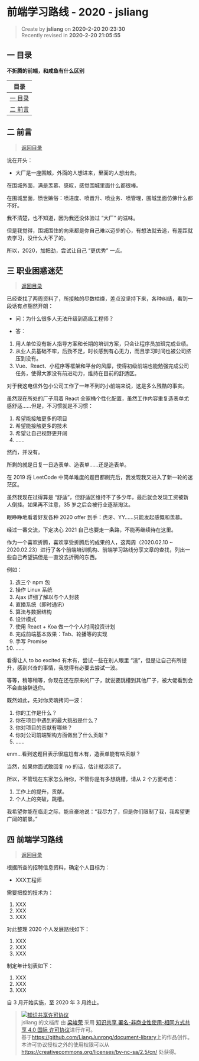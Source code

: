 前端学习路线 - 2020 - jsliang
===

> Create by **jsliang** on **2020-2-20 20:23:30**  
> Recently revised in **2020-2-20 21:05:55**

## <a name="chapter-one" id="chapter-one"></a>一 目录

**不折腾的前端，和咸鱼有什么区别**

| 目录 |
| --- | 
| [一 目录](#chapter-one) | 
| <a name="catalog-chapter-two" id="catalog-chapter-two"></a>[二 前言](#chapter-two) |

## <a name="chapter-two" id="chapter-two"></a>二 前言

> [返回目录](#chapter-one)

说在开头：

* 大厂是一座围城，外面的人想进来，里面的人想出去。

在围城外面，满是羡慕、感叹，感觉围城里面什么都很棒。

在围城里面，愤世嫉俗：喷进度、喷晋升、喷业务、喷管理，围城里面仿佛什么都不好。

我不清楚，也不知道，因为我还没体验过 “大厂” 的滋味。

但是我觉得，围城围住的向来都是你自己难以迈步的心，有想法就去追，有差距就去学习，没什么大不了的。

所以，2020，加把劲，尝试让自己 “更优秀” 一点。

## <a name="chapter-three" id="chapter-three"></a>三 职业困惑迷茫

> [返回目录](#chapter-one)

已经查找了两周资料了，所接触的尽数枯燥，差点没坚持下来，各种纠结，看到一段话有点豁然开朗：

* 问：为什么很多人无法升级到高级工程师？

* 答：

1. 用人单位没有新人指导方案和长期的培训方案，只会让程序员加班完成业绩。
2. 从业人员基础不牢，后劲不足，时长感到有心无力，而且学习时间也被公司挤压到没有。
3. Vue、React、小程序等框架和平台的风靡，使得初级前端也能勉强完成公司任务，使得大家没有前进动力，维持在目前的舒适区。

对于我这电信外包小公司工作了一年不到的小前端来说，这是多么残酷的事实。

虽然现在所处的厂子用着 React 全家桶个性化配置，虽然工作内容重复造表单尤感舒适……但是，不习惯就是不习惯：

1. 希望能接触更多的项目
2. 希望能接触更多的技术
3. 希望让自己视野更开阔
4. ……

然而，并没有。

所剩的就是日复一日造表单、造表单……还是造表单。

在 2019 将 LeetCode 中简单难度的题目都刷完后，我发现我又进入了新一轮的迷茫区。

虽然我现在过得算是 “舒适”，但舒适区维持不了多少年，最后就会发现工资被新人倒挂。如果再不注意，35 岁之后会被行业逐渐淘汰。

眼睁睁地看着好友各种 2020 offer 到手：虎牙、YY……只能发起感慨和羡慕。

经过一番交流，下定决心 2021 自己也要走一条路，不能再继续待在这里。

作为一个喜欢折腾，喜欢享受折腾后的成果的人，这两周（2020.02.10 ~ 2020.02.23）进行了各个前端培训机构、前端学习路线分享文章的查找，列出一些自己希望搞但是一直没去折腾的东西。

例如：

1. 造三个 npm 包
2. 操作 Linux 系统
3. Ajax 详细了解以与个人封装
4. 直播系统（即时通讯）
5. 算法与数据结构
6. 设计模式
7. 使用 React + Koa 做一个个人时间投资计划
8. 完成前端基本效果：Tab、轮播等的实现
9. 手写 Promise
10. ……

看得让人 to bo excited 有木有，尝试一些在别人眼里 “渣”，但是让自己有所提升，感到兴奋的事情，我觉得有必要去尝试一波。

等等，稍等稍等，你现在还在原来的厂子，就说要跳槽到其他厂子，被大佬看到会不会直接辞退你。

既然如此，先对你灵魂拷问一波：

1. 你的工作是什么？
2. 你在项目中遇到的最大挑战是什么？
3. 你对项目的贡献有哪些？
4. 你对公司前端架构方面做出了什么贡献？
5. ……

enm...看到这题目表示很尴尬有木有，造表单能有啥贡献？

当然，如果你面试敢回复 no 的话，估计就凉凉了。

所以，不管现在东家怎么待你，不管你是有多想跳槽，请从 2 个方面考虑：

1. 工作上的提升，贡献。
2. 个人上的突破，跳槽。

我希望你能在临走之际，能自豪地说：“我尽力了，但是你们限制了我，我希望更广阔的前景。”

## <a name="chapter-four" id="chapter-four"></a>四 前端学习路线

> [返回目录](#chapter-one)

根据所查的招聘信息资料，确定个人目标为：

* XXX工程师

需要把控的技术为：

1. XXX
2. XXX
3. XXX

对此整理 2020 个人发展路线如下：

1. XXX
2. XXX
3. XXX

制定年计划表如下：

1. XXX
2. XXX
3. XXX

自 3 月开始实施，至 2020 年 3 月终止。

> <a rel="license" href="http://creativecommons.org/licenses/by-nc-sa/4.0/"><img alt="知识共享许可协议" style="border-width:0" src="https://i.creativecommons.org/l/by-nc-sa/4.0/88x31.png" /></a><br /><span xmlns:dct="http://purl.org/dc/terms/" property="dct:title">jsliang 的文档库</span> 由 <a xmlns:cc="http://creativecommons.org/ns#" href="https://github.com/LiangJunrong/document-library" property="cc:attributionName" rel="cc:attributionURL">梁峻荣</a> 采用 <a rel="license" href="http://creativecommons.org/licenses/by-nc-sa/4.0/">知识共享 署名-非商业性使用-相同方式共享 4.0 国际 许可协议</a>进行许可。<br />基于<a xmlns:dct="http://purl.org/dc/terms/" href="https://github.com/LiangJunrong/document-library" rel="dct:source">https://github.com/LiangJunrong/document-library</a>上的作品创作。<br />本许可协议授权之外的使用权限可以从 <a xmlns:cc="http://creativecommons.org/ns#" href="https://creativecommons.org/licenses/by-nc-sa/2.5/cn/" rel="cc:morePermissions">https://creativecommons.org/licenses/by-nc-sa/2.5/cn/</a> 处获得。
